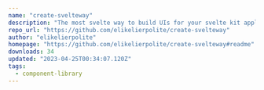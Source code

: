 ```yaml
---
name: "create-svelteway"
description: "The most svelte way to build UIs for your svelte kit applications!"
repo_url: "https://github.com/elikelierpolite/create-svelteway"
author: "elikelierpolite"
homepage: "https://github.com/elikelierpolite/create-svelteway#readme"
downloads: 34
updated: "2023-04-25T00:34:07.120Z"
tags: 
  - component-library
---
```

